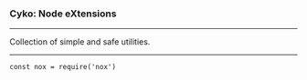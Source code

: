 ### Cyko: Node eXtensions

---

Collection of simple and safe utilities.

---

```
const nox = require('nox')
```
